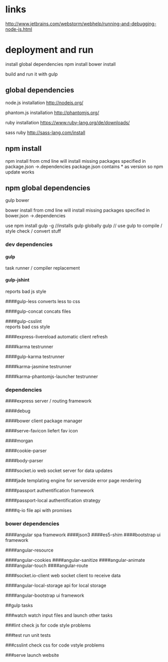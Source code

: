 # links

http://www.jetbrains.com/webstorm/webhelp/running-and-debugging-node-js.html

# deployment and run

install global dependencies
npm install
bower install

build and run it with 
gulp

## global dependencies

node.js installation
http://nodejs.org/

phantom.js installation
http://phantomjs.org/

ruby installation 
https://www.ruby-lang.org/de/downloads/

sass ruby
http://sass-lang.com/install

## npm install

npm install from cmd line will install missing packages specified in package.json ->.dependencies
package.json contains * as version so npm update works

## npm global dependencies

gulp
bower

bower install from cmd line will install missing packages specified in bower.json ->.dependencies

use 
npm install gulp -g //installs gulp globally
gulp                // use gulp to compile / style check / convert stuff

### dev dependencies

#### gulp
task runner / compiler replacement

#### gulp-jshint
reports bad js style

####gulp-less
converts less to css

####gulp-concat
concats files

####gulp-csslint    
reports bad css style

####express-livereload
automatic client refresh
 
####karma
testrunner

####gulp-karma
testrunner

####karma-jasmine
testrunner

####karma-phantomjs-launcher
testrunner

### dependencies

####express
server / routing framework

####debug


####bower
client package manager

####serve-favicon
liefert fav icon


####morgan

####cookie-parser

####body-parser

####socket.io
web socket server for data updates

####jade
templating engine for serverside error page rendering

####passport
authentification framework

####passport-local
authentification strategy

####q-io
file api with promises

### bower dependencies

####angular
spa framework
####json3
####es5-shim
####bootstrap
ui framework

####angular-resource

####angular-cookies
####angular-sanitize
####angular-animate
####angular-touch
####angular-route

####socket.io-client
web socket client to receive data

####angular-local-storage
api for local storage

####angular-bootstrap
ui framework

##gulp tasks

###watch
watch input files and launch other tasks

###lint
check js for code style problems

###test
run unit tests

###csslint
check css for code vstyle problems

###serve
launch website